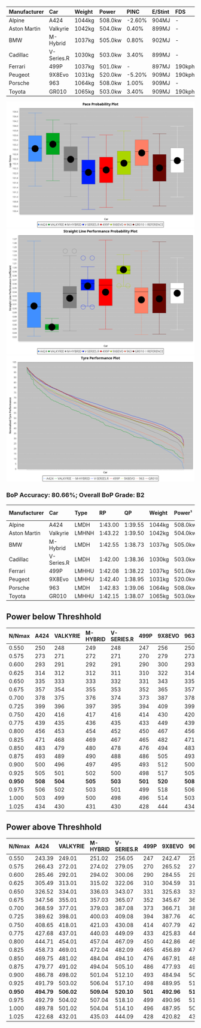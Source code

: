 | Manufacturer | Car        | Weight | Power   | PINC    | E/Stint | FDS     |
|:-|:-|:-|:-|:-|:-|:-|
| Alpine       | A424       | 1044kg | 508.0kw | -2.60%  | 904MJ   |    -    |
| Aston Martin | Valkyrie   | 1042kg | 504.0kw | 0.40%   | 899MJ   |    -    |
| BMW          | M-Hybrid   | 1037kg | 505.0kw | 0.80%   | 902MJ   |    -    |
| Cadillac     | V-Series.R | 1030kg | 503.0kw | 3.40%   | 899MJ   |    -    |
| Ferrari      | 499P       | 1037kg | 501.0kw |    -    | 897MJ   | 190kph  |
| Peugeot      | 9X8Evo     | 1031kg | 520.0kw | -5.20%  | 909MJ   | 190kph  |
| Porsche      | 963        | 1064kg | 508.0kw | 1.00%   | 909MJ   |    -    |
| Toyota       | GR010      | 1065kg | 503.0kw | 3.40%   | 909MJ   | 190kph  |

![PACECHART](./IMG/OFFICIAL.png)
![STRAIGHTLINEPERFORMANCECHART](./IMG/OFFICIAL_sp.png)
![TYREPERFORMANCECHART](./IMG/OFFICIAL_tw.png)

### BoP Accuracy: 80.66%; Overall BoP Grade: B2
| Manufacturer | Car        | Type  | RP      | QP      | Weight | Power¹  | Threshhold | PINC    | Power²   | E/Stint | AVG Vmax  | FDS     | RDLC | L/Stint | BOP-Grade | Model Accuracy | Model Points | Match%  | SimDiff |
|:-|:-|:-|:-|:-|:-|:-|:-|:-|:-|:-|:-|:-|:-|:-|:-|:-|:-|:-|:-|
| Alpine       | A424       | LMDH  | 1:43.00 | 1:39.55 | 1044kg | 508.0kw | 250.0kph   | -2.60%  | 494.80kw |  904MJ  | 301.56kph |    -    | 1.04 | 33      | +C2       | 99.37%         | 2056         | 72.92%  | -0.30   |
| Aston Martin | Valkyrie   | LMHNH | 1:43.22 | 1:39.50 | 1042kg | 504.0kw | 250.0kph   | 0.40%   | 506.00kw |  899MJ  | 293.78kph |    -    | 1.05 | 33      | +Ω1       | 100.00%        | 247          | 46.04%  | +0.04   |
| BMW          | M-Hybrid   | LMDH  | 1:42.55 | 1:38.73 | 1037kg | 505.0kw | 250.0kph   | 0.80%   | 509.00kw |  902MJ  | 307.16kph |    -    | 1.04 | 33      | ~A1       | 99.20%         | 3081         | 100.00% | -0.27   |
| Cadillac     | V-Series.R | LMDH  | 1:42.00 | 1:38.36 | 1030kg | 503.0kw | 250.0kph   | 3.40%   | 520.10kw |  899MJ  | 311.35kph |    -    | 1.04 | 33      | -C1       | 99.22%         | 5358         | 75.60%  | +0.36   |
| Ferrari      | 499P       | LMHHU | 1:42.08 | 1:38.22 | 1037kg | 501.0kw | 250.0kph   |    -    | 501.00kw |  897MJ  | 308.08kph | 190kph  | 1.07 | 33      | -C1       | 99.93%         | 6954         | 79.63%  | -0.03   |
| Peugeot      | 9X8Evo     | LMHHU | 1:42.40 | 1:38.95 | 1031kg | 520.0kw | 250.0kph   | -5.20%  | 493.00kw |  909MJ  | 318.12kph | 190kph  | 1.03 | 33      | -A2       | 100.00%        | 1458         | 91.84%  | +0.26   |
| Porsche      | 963        | LMDH  | 1:42.83 | 1:39.06 | 1064kg | 508.0kw | 250.0kph   | 1.00%   | 513.10kw |  909MJ  | 304.63kph |    -    | 1.01 | 33      | ~A1       | 99.87%         | 14199        | 96.64%  | -0.10   |
| Toyota       | GR010      | LMHHU | 1:42.15 | 1:38.07 | 1065kg | 503.0kw | 250.0kph   | 3.40%   | 520.10kw |  909MJ  | 305.40kph | 190kph  | 1.04 | 33      | -B2       | 99.92%         | 5012         | 82.60%  | +0.06   |

## Power below Threshhold
| N/Nmax    | A424    | VALKYRIE | M-HYBRID | V-SERIES.R | 499P    | 9X8EVO  | 963     | GR010   |
|:-|:-|:-|:-|:-|:-|:-|:-|:-|
|  0.550    |  250    |  248     |  249     |  248       |  247    |  256    |  250    |  248    |
|  0.575    |  273    |  271     |  272     |  271       |  270    |  279    |  273    |  271    |
|  0.600    |  293    |  291     |  292     |  291       |  290    |  300    |  293    |  291    |
|  0.625    |  314    |  312     |  312     |  311       |  310    |  322    |  314    |  311    |
|  0.650    |  335    |  333     |  333     |  332       |  331    |  343    |  335    |  332    |
|  0.675    |  357    |  354     |  355     |  353       |  352    |  365    |  357    |  353    |
|  0.700    |  378    |  375     |  376     |  374       |  373    |  387    |  378    |  374    |
|  0.725    |  399    |  396     |  397     |  395       |  394    |  409    |  399    |  395    |
|  0.750    |  420    |  416     |  417     |  416       |  414    |  430    |  420    |  416    |
|  0.775    |  439    |  435     |  436     |  435       |  433    |  449    |  439    |  435    |
|  0.800    |  456    |  453     |  454     |  452       |  450    |  467    |  456    |  452    |
|  0.825    |  471    |  468     |  469     |  467       |  465    |  482    |  471    |  467    |
|  0.850    |  483    |  479     |  480     |  478       |  476    |  494    |  483    |  478    |
|  0.875    |  493    |  489     |  490     |  488       |  486    |  505    |  493    |  488    |
|  0.900    |  500    |  496     |  497     |  495       |  493    |  512    |  500    |  495    |
|  0.925    |  505    |  501     |  502     |  500       |  498    |  517    |  505    |  500    |
| **0.950** | **508** | **504**  | **505**  | **503**    | **501** | **520** | **508** | **503** |
|  0.975    |  506    |  502     |  503     |  501       |  499    |  518    |  506    |  501    |
|  1.000    |  503    |  499     |  500     |  498       |  496    |  514    |  503    |  498    |
|  1.025    |  434    |  430     |  431     |  430       |  428    |  444    |  434    |  430    |

## Power above Threshhold
| N/Nmax    | A424       | VALKYRIE   | M-HYBRID   | V-SERIES.R | 499P    | 9X8EVO     | 963        | GR010      |
|:-|:-|:-|:-|:-|:-|:-|:-|:-|
|  0.550    |  243.39    |  249.01    |  251.02    |  256.05    |  247    |  242.47    |  253.04    |  256.05    |
|  0.575    |  266.43    |  272.01    |  274.02    |  279.05    |  270    |  265.52    |  276.04    |  279.05    |
|  0.600    |  285.46    |  292.01    |  294.02    |  300.06    |  290    |  284.55    |  296.05    |  300.06    |
|  0.625    |  305.49    |  313.01    |  315.02    |  322.06    |  310    |  304.59    |  317.05    |  322.06    |
|  0.650    |  326.52    |  334.01    |  336.03    |  343.07    |  331    |  325.63    |  338.05    |  343.07    |
|  0.675    |  347.56    |  355.01    |  357.03    |  365.07    |  352    |  345.67    |  360.06    |  365.07    |
|  0.700    |  368.59    |  377.01    |  379.03    |  387.08    |  373    |  366.71    |  382.06    |  387.08    |
|  0.725    |  389.62    |  398.01    |  400.03    |  409.08    |  394    |  387.76    |  403.06    |  409.08    |
|  0.750    |  408.65    |  418.01    |  421.03    |  430.08    |  414    |  407.79    |  424.07    |  430.08    |
|  0.775    |  427.68    |  437.01    |  440.03    |  449.09    |  433    |  425.83    |  443.07    |  449.09    |
|  0.800    |  444.71    |  454.01    |  457.04    |  467.09    |  450    |  442.86    |  461.07    |  467.09    |
|  0.825    |  458.73    |  469.01    |  472.04    |  482.09    |  465    |  456.89    |  476.07    |  482.09    |
|  0.850    |  469.75    |  481.02    |  484.04    |  494.10    |  476    |  467.91    |  487.08    |  494.10    |
|  0.875    |  479.77    |  491.02    |  494.04    |  505.10    |  486    |  477.93    |  498.08    |  505.10    |
|  0.900    |  486.78    |  498.02    |  501.04    |  512.10    |  493    |  484.94    |  505.08    |  512.10    |
|  0.925    |  491.79    |  503.02    |  506.04    |  517.10    |  498    |  489.95    |  510.08    |  517.10    |
| **0.950** | **494.79** | **506.02** | **509.04** | **520.10** | **501** | **492.96** | **513.08** | **520.10** |
|  0.975    |  492.79    |  504.02    |  507.04    |  518.10    |  499    |  490.96    |  511.08    |  518.10    |
|  1.000    |  489.78    |  501.02    |  504.04    |  514.10    |  496    |  487.95    |  507.08    |  514.10    |
|  1.025    |  422.68    |  432.01    |  435.03    |  444.09    |  428    |  420.82    |  438.07    |  444.09    |
